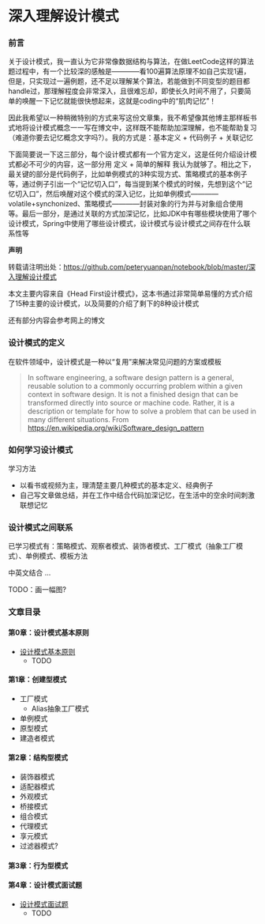 # 深入理解设计模式

### 前言

关于设计模式，我一直认为它非常像数据结构与算法，在做LeetCode这样的算法题过程中，有一个比较深的感触是————看100遍算法原理不如自己实现1遍，但是，只实现过一遍例题，还不足以理解某个算法，若能做到不同变型的题目都handle过，那理解程度会非常深入，且很难忘却，即使长久时间不用了，只要简单的唤醒一下记忆就能很快想起来，这就是coding中的“肌肉记忆”！

因此我希望以一种稍微特别的方式来写这份文章集，我不希望像其他博主那样板书式地将设计模式概念一一写在博文中，这样既不能帮助加深理解，也不能帮助复习（难道你要去记忆概念文字吗?）。我的方式是：基本定义 + 代码例子 + 关联记忆

下面简要说一下这三部分，每个设计模式都有一个官方定义，这是任何介绍设计模式都必不可少的内容，这一部分用 定义 + 简单的解释 我认为就够了。相比之下，最关键的部分是代码例子，比如单例模式的3种实现方式、策略模式的基本例子等，通过例子引出一个“记忆切入口”，每当提到某个模式的时候，先想到这个“记忆切入口”，然后唤醒对这个模式的深入记忆，比如单例模式————volatile+synchonized、策略模式————封装对象的行为并与对象组合使用等。最后一部分，是通过关联的方式加深记忆，比如JDK中有哪些模块使用了哪个设计模式，Spring中使用了哪些设计模式，设计模式与设计模式之间存在什么联系性等

**声明**

转载请注明出处：https://github.com/peteryuanpan/notebook/blob/master/深入理解设计模式

本文主要内容来自《Head First设计模式》，这本书通过非常简单易懂的方式介绍了15种主要的设计模式，以及简要的介绍了剩下的8种设计模式

还有部分内容会参考网上的博文

### 设计模式的定义

在软件领域中，设计模式是一种以“复用”来解决常见问题的方案或模板

> In software engineering, a software design pattern is a general, reusable solution to a commonly occurring problem within a given context in software design. It is not a finished design that can be transformed directly into source or machine code. Rather, it is a description or template for how to solve a problem that can be used in many different situations. From https://en.wikipedia.org/wiki/Software_design_pattern

### 如何学习设计模式

学习方法
- 以看书或视频为主，理清楚主要几种模式的基本定义、经典例子
- 自己写文章做总结，并在工作中结合代码加深记忆，在生活中的空余时间刺激联想记忆

### 设计模式之间联系

已学习模式有：策略模式、观察者模式、装饰者模式、工厂模式（抽象工厂模式）、单例模式、模板方法

中英文结合 ...

TODO：画一幅图?

### 文章目录

#### 第0章：设计模式基本原则
- [设计模式基本原则](#设计模式基本原则.md)
  - TODO

#### 第1章：创建型模式
- 工厂模式
  - Alias抽象工厂模式
- 单例模式
- 原型模式
- 建造者模式

#### 第2章：结构型模式
- 装饰器模式
- 适配器模式
- 外观模式
- 桥接模式
- 组合模式
- 代理模式
- 享元模式
- 过滤器模式?

#### 第3章：行为型模式

#### 第4章：设计模式面试题
- [设计模式面试题](#设计模式面试题.md)
  - TODO

